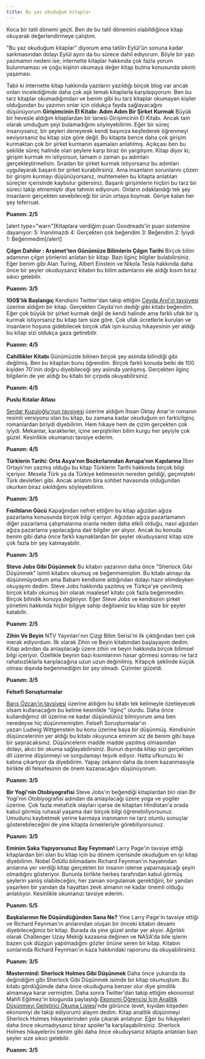 ```yaml
---
title: Bu yaz okuduğum kitaplar
---
```


Koca bir tatil dönemi geçti. Ben de bu tatil dönemini olabildiğince kitap okuyarak değerlendirmeye çalıştım.

"Bu yaz okuduğum kitaplar" diyorum ama tatilin Eylül'ün sonuna kadar sarkmasından dolayı Eylül ayını da bu sürece dahil ediyorum. Böyle bir yazı yazmamın nedeni ise; internette kitaplar hakkında çok fazla yorum bulunmaması ve çoğu kişinin okumaya değer kitap bulma konusunda sıkıntı yaşaması.

Tabii ki internette kitap hakkında yazıların yazıldığı birçok blog var ancak onları incelediğimde daha çok aşk temalı kitaplarla karşılaşıyorum. Ben bu tarz kitaplar okumadığımdan ve benim gibi bu tarz kitaplar okumayan kişiler olduğundan bu yazımın onlar için oldukça fayda sağlayacağını düşünüyorum.**Girişimcinin El Kitabı: Adım Adım Bir Şirket Kurmak**
Büyük bir hevesle aldığım kitaplardan bir tanesi Girişimcinin El Kitabı. Ancak tam olarak umduğum şeyi bulamadığımı söyleyebilirim. Eğer bir süreç insanıysanız, bir şeyleri deneyerek kendi başınıza keşfederek öğrenmeyi seviyorsanız bu kitap size göre değil. Bu kitapta bence daha çok girişim kurmaktan çok bir şirket kurmanın aşamaları anlatılmış. Açıkçası ben bu şekilde süreç halinde olan şeylere karşı biraz ön yargılıyım. Kitap diyor ki; girişim kurmak mı istiyorsun, tamam o zaman şu adımları gerçekleştirmelisin. Sıradan bir şirket kurmak istiyorsanız bu adımları uygulayarak başarılı bir şirket kurabilirsiniz. Ama insanların sorunlarını çözen bir girişim kurmayı düşünüyorsanız, muhtemelen bu kitapta anlatılan süreçler içerisinde kaybolur gidersiniz. Başarılı girişimlerin hiçbiri bu tarz bir süreci takip etmemiştir diye tahmin ediyorum. Onların odaklandığı tek şey insanların gerçekten sevebileceği bir ürün ortaya koymak. Geriye kalan her şey teferruat.


**Puanım: 2/5**


[alert type="warn"]Kitaplara verdiğim puan Goodreads'in puan sistemine dayanıyor:
5: İnanılmazdı
4: Gerçekten çok beğendim
3: Beğendim
2: İyiydi
1: Beğenmedim[/alert]

**Çılgın Dahiler : Arşimet’ten Günümüze Bilimlerin Çılgın Tarihi**
Birçok bilim adamının çılgın yönlerini anlatan bir kitap. Bazı ilginç bilgiler bulabilirsiniz. Eğer benim gibi Alan Turing, Albert Einstein ve Nikola Tesla hakkında daha önce bir şeyler okuduysanız kitabın bu bilim adamlarını ele aldığı kısım biraz sıkıcı gelebilir.


**Puanım: 3/5**


**100$'lık Başlangıç**
Kendisini Twitter'dan takip ettiğim 
[Ceyda Anıl'ın tavsiyesi](https://twitter.com/CeydaAnil/status/602804388084711424) üzerine aldığım bir kitap. Gerçekten Ceyda'nın dediği gibi kitabı beğendim. Eğer çok büyük bir şirket kurmak değil de kendi halinde ama farklı ufak bir iş kurmak istiyorsanız bu kitap tam size göre. Çok ufak ücretlerle kurulan ve insanların hoşuna gidebilecek birçok ufak işin kuruluş hikayesinin yer aldığı bu kitap sizi oldukça gaza getirebilir.


**Puanım: 4/5**


**Cahillikler Kitabı**
Günümüzde bilinen birçok şey aslında bilindiği gibi değilmiş. Ben bu kitaptan bunu öğrendim. Birçok farklı konuda belki de 100 kişiden 70'inin doğru diyebileceği şey aslında yanlışmış. Gerçekten ilginç bilgilerin de yer aldığı bu kitabı bir çırpıda okuyabilirsiniz.


**Puanım: 4/5**


**Puslu Kıtalar Atlası**

[Serdar Kuzuloğlu'nun tavsiyesi](https://instagram.com/p/0Kn0GtgEjz/) üzerine aldığım İhsan Oktay Anar'ın romanın resimli versiyonu olan bu kitap, bu zamana kadar okuduğum en farklı/ilginç romanlardan biriydi diyebilirim. Hem hikaye hem de çizim gerçekten çok iyiydi. Mekanlar, karakterler, içine serpiştirilen bilim kurgu her şeyiyle çok güzel. Kesinlikle okumanızı tavsiye ederim.


**Puanım: 4/5**


**Türklerin Tarihi: Orta Asya'nın Bozkırlarından Avrupa'nın Kapılarına**
İlber Ortaylı'nın yazmış olduğu bu kitap Türklerin Tarihi hakkında birçok bilgi içeriyor. Mesela Türk ya da Türkiye kelimesinin nereden geldiği, geçmişteki Türk devletleri gibi. Ancak anlatım bira sohbet havasında olduğundan okurken biraz sıkıldığımı söyleyebilirim.


**Puanım: 3/5**


**Fısıltıların Gücü**
Kapağından nefret ettiğim bu kitap ağızdan ağıza pazarlama konusunda birçok bilgi içeriyor. Ağızdan ağıza pazarlamanın diğer pazarlama çalışmalarına oranla neden daha etkili olduğu, nasıl ağızdan ağıza pazarlama yapılacağına dair bilgiler yer alıyor. Ancak bu konuda benim gibi daha önce farklı kaynaklardan bir şeyler okuduysanız kitap size çok fazla bir şey katmayabilir.


**Puanım: 3/5**


**Steve Jobs Gibi Düşünmek**
Bu kitabın yazarının daha önce "Sherlock Gibi Düşünmek" isimli kitabını okumuş ve beğenmemiştim. Bu kitabı almayı da düşünmüyordum ama Babam kendisine aldığından dolayı hazır elimdeyken okuyayım dedim. Steve Jobs hakkında yazılmış ve Türkçe'ye çevrilmiş birçok kitabı okumuş biri olarak maalesef kitabı çok fazla beğenmedim. Birçok bilindik konuya değiniyor. Eğer Steve Jobs ve kendisinin şirket yönetimi hakkında hiçbir bilgiye sahip değilseniz bu kitap size bir şeyler katabilir.


**Puanım: 2/5**


**Zihin Ve Beyin**
NTV Yayınları'nın Çizgi Bilim Serisi'ni ilk çıktığından beri çok merak ediyordum. İlk olarak Zihin ve Beyin kitabından başlayayım dedim. Kitap adından da anlaşılacağı üzere zihin ve beyin hakkında birçok bilimsel bilgi içeriyor. Özellikle beynin bazı kısımlarının hasar görmesi sonrası ne tarz rahatsızlıklarla karşılacağına uzun uzun değinilmiş. Kitapçık şeklinde küçük olması dışında beğenmediğim bir şey olmadı. Çizimler güzeldi.


**Puanım: 3/5**


**Felsefi Soruşturmalar**

[Barış Özcan'ın tavsiyesi](https://youtu.be/MdMDS31Mul4?t=4m52s) üzerine aldığım bu kitabı tek kelimeyle özetleyecek olsam kullanacağım bu kelime kesinlikle "ilginç" olurdu. Daha önce kullandığımız dil üzerine ne kadar düşündünüz bilmiyorum ama ben neredeyse hiç düşünmemiştim. Felsefi Soruşturmalar'ın yazarı Ludwig Wittgenstein bu konu üzerine baya bir düşünmüş. Kendisinin düşüncelerinin yer aldığı bu kitabı okuyunca eminim siz de benim gibi baya bir şaşıracaksınız. Düşüncelerin madde madde yazılmış olmasından dolayı, akıcı bir okuma sağlayabilirsiniz. Bunun dışında kitap sizi gerçekten dil üzerine düşünmeyi ve sorgulamayı teşvik ediyor. Hatta ufkunuzu iki katına çıkartıyor da diyebilirim. Yapay zekanın daha da önem kazanmasıyla birlikte dil felsefesinin de önem kazanacağını düşünüyorum.


**Puanım: 3/5**


**Bir Yogi'nin Otobiyografisi**
Steve Jobs'ın beğendiği kitaplardan biri olan Bir Yogi'nin Otobiyografisi adından da anlaşılacağı üzere yoga ve yogiler üzerine. Çok fazla metafizik olayları içerse de kitaptan Hindistan'a orada kabul görmüş ruhasal yaşama dair birçok bilgi öğrenebiliyorsunuz. Umudunu kaybetmek yerine karmaya inanmanın ne tarz olumlu sonuçlar gösterebileceğini de yine kitapta örnekleriyle görebiliyorsunuz.


**Puanım: 3/5**


**Eminim Şaka Yapıyorsunuz Bay Feynman!**
Larry Page'in tavsiye ettiği kitaplardan biri olan bu kitap için bu dönem içerisinde okuduğum en iyi kitap diyebilirim. Nobel Ödüllü bilimadamı Richard Feynman'ın hayatından anılarına yer verdiği kitap gerçekten bir insanın isterse yapamayacağı şeyin olmadığını gösteriyor. Bununla birlikte herkes tarafından kabul görmüş şeylerin yanlış olabileceğini, her zaman sorgulamak gerektiğini, bir yandan yaşarken bir yandan da hayattan zevk almanın ne kadar önemli olduğu anlatılıyor. Kesinlikle okumanızı tavsiye ederim.


**Puanım: 5/5**


**Başkalarının Ne Düşündüğünden Sana Ne?**
Yine Larry Page'in tavsiye ettiği ve Richard Feynman'ın anılarından oluşan bir önceki kitabın devamı diyebileceğimiz bir kitap. Burada da yine güzel anılar yer alıyor. Ağırlıklı olarak Challenger Uzay Mekiği kazasına değinen ve NASA'da bile işlerin bazen çok düzgün yapılmadığını gözler önüne seren bir kitap. Kitabın sonlarında Richard Feynman'ın kaza hakkındaki raporunu da okuyabilirsiniz.


**Puanım: 3/5**


**Mastermind: Sherlock Holmes Gibi Düşünmek**
Daha önce yukarıda da değindiğim gibi Sherlock Gibi Düşünmek isimde bir kitap okumuştum. Bu kitabı gördüğümde daha önce okuduğuma benzer olur diye şimdilik almamaya karar vermiştim. Daha sonra Twitter'dan takip ettiğim ekonomist Mahfi Eğilmez'in blogunda paylaştığı 
[Ekonomi Öğrencisi İçin Analitik Düşünmeyi Geliştirici Okuma Listesi](http://www.mahfiegilmez.com/2015/08/ekonomi-ogrencisi-icin-analitik.html)'nde görünce (evet, kıyıdan köşeden ekonomiyi de takip ediyorum) alayım dedim. Kitap analitik düşünmeyi Sherlock Holmes hikayelerinden yola çıkarak anlatıyor. Eğer bu hikayeleri daha önce okumadıysanız biraz spoiler'la karşılaşabilirsiniz. Sherlock Holmes hikayelerini benim gibi daha önce okuduysanız kitapta anlatılan bazı şeyler size sıkıcı gelebilir.


**Puanım: 3/5**
